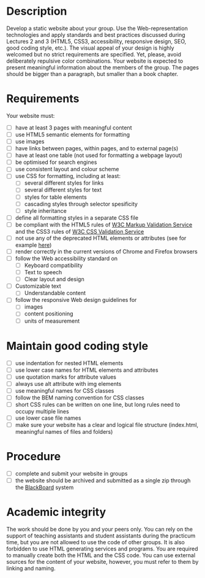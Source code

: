 # Description
Develop a static website about your group. Use the Web-representation technologies and apply standards and best practices
discussed during Lectures 2 and 3 (HTML5, CSS3, accessibility, responsive design, SEO, good coding style, etc.). The visual
appeal of your design is highly welcomed but no strict requirements are specified. Yet, please, avoid deliberately repulsive
color combinations. Your website  is expected to present meaningful information about the members of the group. The pages
should be bigger than a paragraph, but smaller than a book chapter.

# Requirements
Your website must:

- [ ] have at least 3 pages with meaningful content
- [ ] use HTML5 semantic elements for formatting
- [ ] use images
- [ ] have links between pages, within pages, and to external page(s)
- [ ] have at least one table (not used for formatting a webpage layout)
- [ ] be optimised for search engines
- [ ] use consistent layout and colour scheme
- [ ] use CSS for formatting, including at least:
  - [ ] several different styles for links
  - [ ] several different styles for text
  - [ ] styles for table elements
  - [ ] cascading styles through selector spesificity
  - [ ] style inheritance
- [ ] define all formatting styles in a separate CSS file
- [ ] be compliant with the HTML5 rules of [W3C Markup Validation Service](https://validator.w3.org) and the CSS3 rules of
      [W3C CSS Validation Service](https://jigsaw.w3.org/css-validator)
- [ ] not use any of the deprecated HTML elements or attributes (see for example [here](https://www.w3schools.com/tags/))
- [ ] render correctly in the current versions of Chrome and Firefox browsers
- [ ] follow the Web accessibility standard on
  - [ ] Keyboard compatibility
  - [ ] Text to speech
  - [ ] Clear layout and design
- [ ] Customizable text
  - [ ] Understandable content
- [ ] follow the responsive Web design guidelines for
  - [ ] images
  - [ ] content positioning
  - [ ] units of measurement

# Maintain good coding style
- [ ] use indentation for nested HTML elements
- [ ] use lower case names for HTML elements and attributes
- [ ] use quotation marks for attribute values
- [ ] always use alt attribute with img elements
- [ ] use meaningful names for CSS classes
- [ ] follow the BEM naming convention for CSS classes
- [ ] short CSS rules can be written on one line, but long rules need to occupy multiple lines
- [ ] use lower case file names
- [ ] make sure your website has a clear and logical file structure (index.html, meaningful names of files and folders)

# Procedure
- [ ] complete and submit your website in groups
- [ ] the website should be archived and submitted as a single zip through the
  [BlackBoard](https://uu.blackboard.com/webapps/portal/frameset.jsp) system

# Academic integrity
The work should be done by you and your peers only. You can rely on the support of teaching assistants and student assistants
during the practicum time, but you are not allowed to use the code of other groups. It is also forbidden to use HTML generating
services and programs. You are required to manually create both the HTML and the CSS code. You can use external sources for the
content of your website, however, you must refer to them by linking and naming.
